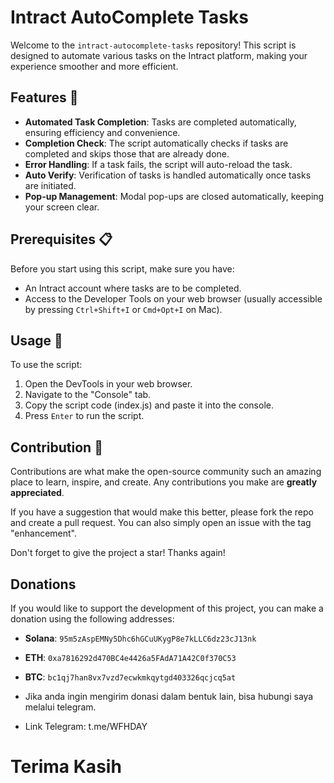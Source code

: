 # Intract AutoComplete Tasks

Welcome to the `intract-autocomplete-tasks` repository! This script is designed to automate various tasks on the Intract platform, making your experience smoother and more efficient.

## Features 🌟

- **Automated Task Completion**: Tasks are completed automatically, ensuring efficiency and convenience.
- **Completion Check**: The script automatically checks if tasks are completed and skips those that are already done.
- **Error Handling**: If a task fails, the script will auto-reload the task.
- **Auto Verify**: Verification of tasks is handled automatically once tasks are initiated.
- **Pop-up Management**: Modal pop-ups are closed automatically, keeping your screen clear.

## Prerequisites 📋

Before you start using this script, make sure you have:

- An Intract account where tasks are to be completed.
- Access to the Developer Tools on your web browser (usually accessible by pressing `Ctrl+Shift+I` or `Cmd+Opt+I` on Mac).

## Usage 📖

To use the script:

1. Open the DevTools in your web browser.
2. Navigate to the "Console" tab.
3. Copy the script code (index.js) and paste it into the console.
4. Press `Enter` to run the script.

## Contribution 🤝

Contributions are what make the open-source community such an amazing place to learn, inspire, and create. Any contributions you make are **greatly appreciated**.

If you have a suggestion that would make this better, please fork the repo and create a pull request. You can also simply open an issue with the tag "enhancement".

Don't forget to give the project a star! Thanks again!

## Donations

If you would like to support the development of this project, you can make a donation using the following addresses:

- **Solana**: `95m5zAspEMNy5Dhc6hGCuUKygP8e7kLLC6dz23cJ13nk`
- **ETH**: `0xa7816292d470BC4e4426a5FAdA71A42C0f370C53`
- **BTC**: `bc1qj7han8vx7vzd7ecwkmkqytgd403326qcjcq5at`

- Jika anda ingin mengirim donasi dalam bentuk lain, bisa hubungi saya melalui telegram.

- Link Telegram:
  t.me/WFHDAY

# Terima Kasih
